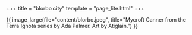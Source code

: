 +++
title = "blorbo city"
template = "page_lite.html"
+++

{{ image_large(file="content/blorbo.jpeg", title="Mycroft Canner from the Terra Ignota series by Ada Palmer. Art by Atiglain.") }}

